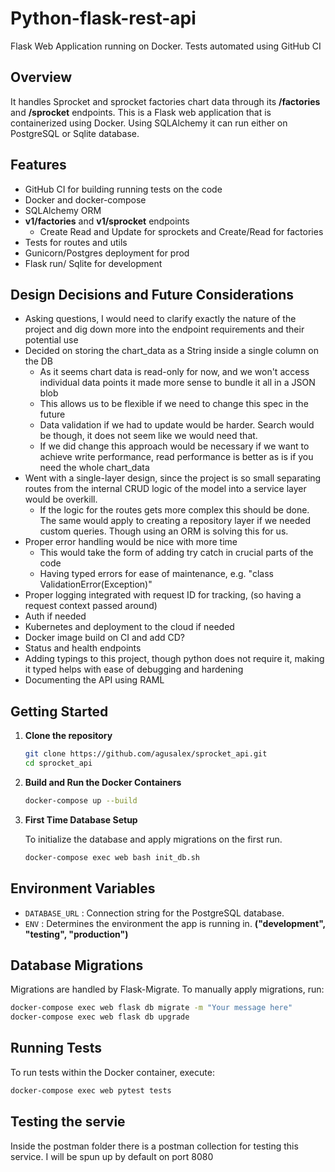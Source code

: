 # Python-flask-rest-api
Flask Web Application running on Docker.
Tests automated using GitHub CI


## Overview
It handles Sprocket and sprocket factories chart data through its **/factories** and **/sprocket** endpoints.
This is a Flask web application that is containerized using Docker. Using SQLAlchemy it can run either on PostgreSQL or Sqlite database.

## Features
- GitHub CI for building running tests on the code
- Docker and docker-compose
- SQLAlchemy ORM
- **v1/factories** and **v1/sprocket** endpoints
  - Create Read and Update for sprockets and Create/Read for factories
- Tests for routes and utils
- Gunicorn/Postgres deployment for prod
- Flask run/ Sqlite for development

## Design Decisions and Future Considerations
- Asking questions, I would need to clarify exactly the nature of the project and dig down more into the endpoint requirements and their potential use
- Decided on storing the chart_data as a String inside a single column on the DB
    - As it seems chart data is read-only for now, and we won't access individual data points it made more sense to bundle it all in a JSON blob
    - This allows us to be flexible if we need to change this spec in the future
    - Data validation if we had to update would be harder. Search would be though, it does not seem like we would need that.
    - If we did change this approach would be necessary if we want to achieve write performance, read performance is better as is if you need the whole chart_data
- Went with a single-layer design, since the project is so small separating routes from the internal CRUD logic of the model into a service layer would be overkill.
    - If the logic for the routes gets more complex this should be done.
    The same would apply to creating a repository layer if we needed custom queries. Though using an ORM is solving this for us.
- Proper error handling would be nice with more time
    - This would take the form of adding try catch in crucial parts of the code
    - Having typed errors for ease of maintenance, e.g. "class ValidationError(Exception)" 
- Proper logging integrated with request ID for tracking, (so having a request context passed around)
- Auth if needed
- Kubernetes and deployment to the cloud if needed
- Docker image build on CI and add CD?
- Status and health endpoints
- Adding typings to this project, though python does not require it, making it typed helps with ease of debugging and hardening
- Documenting the API using RAML

## Getting Started

1. **Clone the repository**

    ```bash
    git clone https://github.com/agusalex/sprocket_api.git
    cd sprocket_api
    ```

2. **Build and Run the Docker Containers**

    ```bash
    docker-compose up --build
    ```

3. **First Time Database Setup**

    To initialize the database and apply migrations on the first run.

    ```bash
    docker-compose exec web bash init_db.sh
    ```

## Environment Variables

- `DATABASE_URL` : Connection string for the PostgreSQL database.
- `ENV` : Determines the environment the app is running in. **("development", "testing", "production")**

## Database Migrations

Migrations are handled by Flask-Migrate. To manually apply migrations, run:

```bash
docker-compose exec web flask db migrate -m "Your message here"
docker-compose exec web flask db upgrade
```

## Running Tests

To run tests within the Docker container, execute:

```bash
docker-compose exec web pytest tests
```

## Testing the servie

Inside the postman folder there is a postman collection for testing this service.
I will be spun up by default on port 8080

